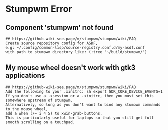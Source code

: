Stumpwm Error
=============

## Component 'stumpwm' not found

    ## https://github-wiki-see.page/m/stumpwm/stumpwm/wiki/FAQ
    Create source repository config for ASDF,
    e.g: ~/.config/common-lisp/source-registry.conf.d/my-asdf.conf
    with path to stumpwm directory like: (:tree "~/build/stumpwm/")

## My mouse wheel doesn't work with gtk3 applications

    ## https://github-wiki-see.page/m/stumpwm/stumpwm/wiki/FAQ
    Add the following to your .xinitrc: sh export GDK_CORE_DEVICE_EVENTS=1
    If you don't use a .xsession or a .xinitrc, then you must set this somewhere upstream of stumpwm.
    Alternatively, so long as you don't want to bind any stumpwm commands to the mouse wheel,
    add a when (/= i 4 5) to xwin-grab-buttons.
    This is particularly useful for laptops so that you still get full smooth scrolling on a touchpad.
